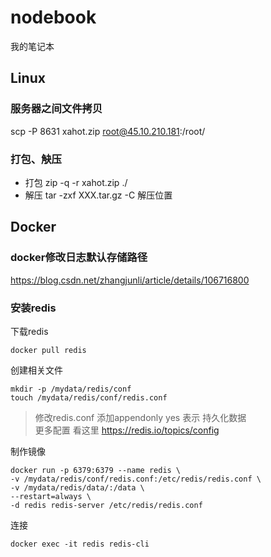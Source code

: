 # nodebook
我的笔记本

## Linux
### 服务器之间文件拷贝
scp -P 8631 xahot.zip root@45.10.210.181:/root/
### 打包、觖压
- 打包 zip -q -r xahot.zip ./
- 解压 tar -zxf XXX.tar.gz -C 解压位置
## Docker
### docker修改日志默认存储路径
https://blog.csdn.net/zhangjunli/article/details/106716800
### 安装redis
下载redis
```
docker pull redis
```
创建相关文件
```
mkdir -p /mydata/redis/conf
touch /mydata/redis/conf/redis.conf
```
> 修改redis.conf 添加appendonly yes 表示 持久化数据 <br>
> 更多配置 看这里 https://redis.io/topics/config

制作镜像
```
docker run -p 6379:6379 --name redis \
-v /mydata/redis/conf/redis.conf:/etc/redis/redis.conf \
-v /mydata/redis/data/:/data \
--restart=always \
-d redis redis-server /etc/redis/redis.conf 
```
连接
```
docker exec -it redis redis-cli
```
